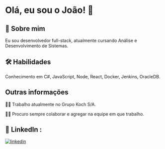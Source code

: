 
# Olá, eu sou o João! 👋


## 🚀 Sobre mim
Eu sou desenvolvedor full-stack, atualmente cursando Análise e Desenvolvimento de Sistemas.
## 🛠 Habilidades
Conhecimento em C#, JavaScript, Node, React, Docker, Jenkins, OracleDB.

## Outras informações
👩‍💻 Trabalho atualmente no Grupo Koch S/A.

👯‍♀️ Procuro sempre colaborar e agregar na equipe em que trabalho.
## 🔗 LinkedIn :
[![linkedin](https://cdn-icons-png.flaticon.com/512/174/174857.png)](https://www.linkedin.com/in/jo%C3%A3o-victor-marcon-0ba941232/)
